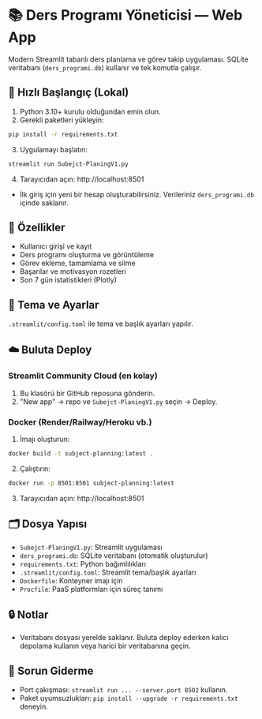 # 📚 Ders Programı Yöneticisi — Web App

Modern Streamlit tabanlı ders planlama ve görev takip uygulaması. SQLite veritabanı (`ders_programi.db`) kullanır ve tek komutla çalışır.

## 🚀 Hızlı Başlangıç (Lokal)

1) Python 3.10+ kurulu olduğundan emin olun.
2) Gerekli paketleri yükleyin:
```bash
pip install -r requirements.txt
```
3) Uygulamayı başlatın:
```bash
streamlit run Subejct-PlaningV1.py
```
4) Tarayıcıdan açın: http://localhost:8501

- İlk giriş için yeni bir hesap oluşturabilirsiniz. Verileriniz `ders_programi.db` içinde saklanır.

## 🧩 Özellikler
- Kullanıcı girişi ve kayıt
- Ders programı oluşturma ve görüntüleme
- Görev ekleme, tamamlama ve silme
- Başarılar ve motivasyon rozetleri
- Son 7 gün istatistikleri (Plotly)

## 🎨 Tema ve Ayarlar
`.streamlit/config.toml` ile tema ve başlık ayarları yapılır.

## ☁️ Buluta Deploy

### Streamlit Community Cloud (en kolay)
1) Bu klasörü bir GitHub reposuna gönderin.
2) "New app" → repo ve `Subejct-PlaningV1.py` seçin → Deploy.

### Docker (Render/Railway/Heroku vb.)
1) İmajı oluşturun:
```bash
docker build -t subject-planning:latest .
```
2) Çalıştırın:
```bash
docker run -p 8501:8501 subject-planning:latest
```
3) Tarayıcıdan açın: http://localhost:8501

## 🗂️ Dosya Yapısı
- `Subejct-PlaningV1.py`: Streamlit uygulaması
- `ders_programi.db`: SQLite veritabanı (otomatik oluşturulur)
- `requirements.txt`: Python bağımlılıkları
- `.streamlit/config.toml`: Streamlit tema/başlık ayarları
- `Dockerfile`: Konteyner imajı için
- `Procfile`: PaaS platformları için süreç tanımı

## 🔒 Notlar
- Veritabanı dosyası yerelde saklanır. Buluta deploy ederken kalıcı depolama kullanın veya harici bir veritabanına geçin.

## 🧰 Sorun Giderme
- Port çakışması: `streamlit run ... --server.port 8502` kullanın.
- Paket uyumsuzlukları: `pip install --upgrade -r requirements.txt` deneyin.




